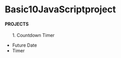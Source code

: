 # Basic10JavaScriptproject
<h4>PROJECTS</h4>

<ul>
  <p>1. Countdown Timer </p>
  
 <li>Future Date</li>
 <li>Timer</li>
  

</ul>
